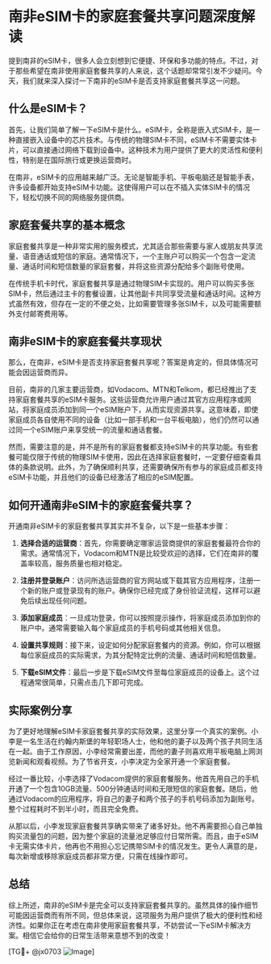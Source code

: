 # 南非eSIM卡的家庭套餐共享问题深度解读

提到南非的eSIM卡，很多人会立刻想到它便捷、环保和多功能的特点。不过，对于那些希望在南非使用家庭套餐共享的人来说，这个话题却常常引发不少疑问。今天，我们就来深入探讨一下南非的eSIM卡是否支持家庭套餐共享这一问题。

## 什么是eSIM卡？

首先，让我们简单了解一下eSIM卡是什么。eSIM卡，全称是嵌入式SIM卡，是一种直接嵌入设备中的芯片技术。与传统的物理SIM卡不同，eSIM卡不需要实体卡片，可以直接通过网络下载到设备中。这种技术为用户提供了更大的灵活性和便利性，特别是在国际旅行或更换运营商时。

在南非，eSIM卡的应用越来越广泛。无论是智能手机、平板电脑还是智能手表，许多设备都开始支持eSIM卡功能。这使得用户可以在不插入实体SIM卡的情况下，轻松切换不同的网络服务提供商。

## 家庭套餐共享的基本概念

家庭套餐共享是一种非常实用的服务模式，尤其适合那些需要与家人或朋友共享流量、语音通话或短信的家庭。通常情况下，一个主账户可以购买一个包含一定流量、通话时间和短信数量的家庭套餐，并将这些资源分配给多个副账号使用。

在传统手机卡时代，家庭套餐共享是通过物理SIM卡实现的。用户可以购买多张SIM卡，然后通过主卡的套餐设置，让其他副卡共同享受流量和通话时间。这种方式虽然有效，但存在一定的不便之处，比如需要管理多张SIM卡，以及可能需要额外支付邮寄费用等。

## 南非eSIM卡的家庭套餐共享现状

那么，在南非，eSIM卡是否支持家庭套餐共享呢？答案是肯定的，但具体情况可能会因运营商而异。

目前，南非的几家主要运营商，如Vodacom、MTN和Telkom，都已经推出了支持家庭套餐共享的eSIM卡服务。这些运营商允许用户通过其官方应用程序或网站，将家庭成员添加到同一个eSIM账户下，从而实现资源共享。这意味着，即使家庭成员各自使用不同的设备（比如一部手机和一台平板电脑），他们仍然可以通过同一个eSIM账户来享受统一的流量和通话套餐。

然而，需要注意的是，并不是所有的家庭套餐都支持eSIM卡的共享功能。有些套餐可能仅限于传统的物理SIM卡使用，因此在选择家庭套餐时，一定要仔细查看具体的条款说明。此外，为了确保顺利共享，还需要确保所有参与的家庭成员都支持eSIM卡功能，并且他们的设备已经激活了相应的eSIM配置。

## 如何开通南非eSIM卡的家庭套餐共享？

开通南非eSIM卡的家庭套餐共享其实并不复杂，以下是一些基本步骤：

1. **选择合适的运营商**：首先，你需要确定哪家运营商提供的家庭套餐最符合你的需求。通常情况下，Vodacom和MTN是比较受欢迎的选择，它们在南非的覆盖率较高，服务质量也相对稳定。

2. **注册并登录账户**：访问所选运营商的官方网站或下载其官方应用程序，注册一个新的账户或登录现有的账户。确保你已经完成了身份验证流程，这样可以避免后续出现任何问题。

3. **添加家庭成员**：一旦成功登录，你可以按照提示操作，将家庭成员添加到你的账户中。通常需要输入每个家庭成员的手机号码或其他相关信息。

4. **设置共享规则**：接下来，设定如何分配家庭套餐内的资源。例如，你可以根据每位家庭成员的实际需求，为其分配特定比例的流量、通话时间和短信数量。

5. **下载eSIM文件**：最后一步是下载eSIM文件至每位家庭成员的设备上。这个过程通常很简单，只需点击几下即可完成。

## 实际案例分享

为了更好地理解eSIM卡家庭套餐共享的实际效果，这里分享一个真实的案例。小李是一名生活在约翰内斯堡的年轻职场人士，他和他的妻子以及两个孩子共同生活在一起。由于工作原因，小李经常需要出差，而他的妻子则喜欢用平板电脑上网浏览新闻和观看视频。为了节省开支，小李决定为全家开通一个家庭套餐。

经过一番比较，小李选择了Vodacom提供的家庭套餐服务。他首先用自己的手机开通了一个包含10GB流量、500分钟通话时间和无限短信的家庭套餐。随后，他通过Vodacom的应用程序，将自己的妻子和两个孩子的手机号码添加为副账号。整个过程耗时不到半小时，而且完全免费。

从那以后，小李发现家庭套餐共享确实带来了诸多好处。他不再需要担心自己单独购买流量包的问题，因为整个家庭的流量池足够应付日常所需。而且，由于eSIM卡无需实体卡片，他再也不用担心忘记携带SIM卡的情况发生。更令人满意的是，每次新增或移除家庭成员都非常方便，只需在线操作即可。

## 总结

综上所述，南非的eSIM卡是完全可以支持家庭套餐共享的。虽然具体的操作细节可能因运营商而有所不同，但总体来说，这项服务为用户提供了极大的便利性和经济性。如果你正在考虑在南非使用家庭套餐共享，不妨尝试一下eSIM卡解决方案。相信它会给你的日常生活带来意想不到的改变！

[TG💪+ @jx0703 ![Image](https://github.com/user-attachments/assets/dbca1d08-cadb-493c-b0ec-ad6f7a83f270)]